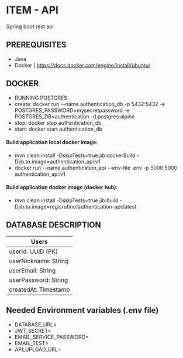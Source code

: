 # ITEM - API
Spring boot rest api

## PREREQUISITES
- Java
- Docker | https://docs.docker.com/engine/install/ubuntu/ 

## DOCKER
- RUNNING POSTGRES
- create:
docker run --name authentication_db -p 5432:5432 -e POSTGRES_PASSWORD=mysecretpassword -e POSTGRES_DB=authentication -d postgres:alpine
- stop:
docker stop authentication_db
- start:
docker start authentication_db

#### Build application local docker image:
 - mvn clean install -DskipTests=true jib:dockerBuild -Djib.to.image=authentication_api:v1 
 - docker run --name authentication_api --env-file .env -p 5000:5000 authentication_api:v1

#### Build application docker image (docker hub):
 - mvn clean install -DskipTests=true jib:build -Djib.to.image=regisrufino/authentication-api:latest

## DATABASE DESCRIPTION

|       Users           |
|--------------------   |
|userId: UUID (PK)      |
|userNickname: String   |
|userEmail: String      |
|userPassword: String   |
|createdAt: Timestamp   |

## Needed Environment variables (.env file) 

* DATABASE_URL=
* JWT_SECRET=
* EMAIL_SERVICE_PASSWORD=
* EMAIL_TEST=
* API_UPLOAD_URL=

